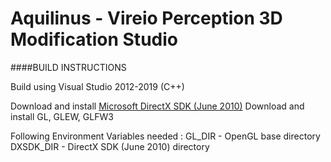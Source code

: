 # Aquilinus - Vireio Perception 3D Modification Studio

####BUILD INSTRUCTIONS

Build using Visual Studio 2012-2019 (C++)

Download and install [Microsoft DirectX SDK (June 2010)](http://www.microsoft.com/en-au/download/details.aspx?id=6812 "Microsoft")
Download and install GL, GLEW, GLFW3

Following Environment Variables needed : 
GL_DIR               - OpenGL base directory
DXSDK_DIR            - DirectX SDK (June 2010) directory
